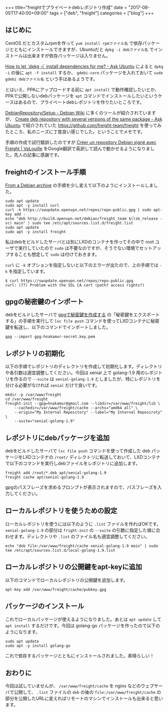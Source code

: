 +++
title="freightでプライベートdebレポジトリ作成"
date = "2017-08-05T17:40:00+09:00"
tags = ["deb", "freight"]
categories = ["blog"]
+++


## はじめに

CentOS だとカスタムrpmを作って `yum install rpmファイル名` で依存パッケージとともにインストールできますが、Ubuntuだと `dpkg -i debファイル名` でインストールは出来ますが依存パッケージは入りません。

[How to let \`dpkg -i\` install dependencies for me? - Ask Ubuntu](https://askubuntu.com/questions/40011/how-to-let-dpkg-i-install-dependencies-for-me) によると `dpkg -i` の後に `apt -f install` するか、 `gdebi-core` パッケージを入れておいて `sudo gdebi debファイル名` という手はあるようです。

とはいえ、PPAにアップロードする前に `apt install` で動作確認したいとか、PPAで公開しないdebパッケージを `apt` コマンドでインストールしたいというケースはあるので、プライベートdebレポジトリを作りたいところです。

[DebianRepository/Setup - Debian Wiki](https://wiki.debian.org/DebianRepository/Setup) に多くのツールが紹介されていますが、
[Create deb repository with several versions of the same package - Ask Ubuntu](https://askubuntu.com/questions/84788/create-deb-repository-with-several-versions-of-the-same-package#comment1444951_668791) で紹介されていた https://github.com/freight-team/freight を使ってみたところ、私のニーズに丁度良い感じでした。ということでメモです。

手順の作成で試行錯誤したのですが
[Créer un repository Debian signé avec Freight | VaLouille](http://blog.valouille.fr/2014/03/creer-un-depot-debian-signe-avec-freight/)
をGoogle翻訳で英訳して読んで動かせるようになりました。先人の記事に感謝です。

## freightのインストール手順

[From a Debian archive](https://github.com/freight-team/freight#from-a-debian-archive)
の手順を少し変えて以下のようにインストールしました。

```console
sudo apt update
sudo apt -y install curl
curl -k https://swupdate.openvpn.net/repos/repo-public.gpg | sudo apt-key add -
echo "deb http://build.openvpn.net/debian/freight_team $(lsb_release -sc) main" | sudo tee /etc/apt/sources.list.d/freight.list
sudo apt update
sudo apt -y install freight
```

私はdebをビルドしたサーバとは別にLXDのコンテナを作ってその中で root ユーザで実行していたので `sudo` は不要なのですが、そうでない環境でセットアップすることも想定して `sudo` は付けておきます。

`curl` に `-k` オプションを指定しないと以下のエラーが出たので、上の手順では `-k` を指定しています。

```console
$ curl https://swupdate.openvpn.net/repos/repo-public.gpg
curl: (77) Problem with the SSL CA cert (path? access rights?)
```

## gpgの秘密鍵のインポート

debをビルドしたサーバで
[gpgで秘密鍵を作成する](https://hnakamur.github.io/blog/2017/07/01/generate-secret-key-with-gpg/) の「秘密鍵をエクスポートする」の手順を実行して `lxc file push` コマンドを使ってLXDコンテナに秘密鍵を転送し、以下のコマンドでインポートしました。

```console
gpg --import gpg-hnakamur-secret.key.pem
```

## レポジトリの初期化

以下の手順でレポジトリのディレクトリを作成して初期化します。ディレクトリや各引数は適宜調整してください。今回は xenial 上で golang-1.9 用のレポジトリを作るので `--suite` は `xenial-golang-1.9` としましたが、特にレポジトリを分ける必要がなければ `xenial` だけで良いです。

```console
mkdir -p /var/www/freight
cd /var/www/freight
freight-init --gpg=hnakamur@gmail.com --libdir=/var/www/freight/lib \
    --cachedir=/var/www/freight/cache --archs="amd64 all" \
    --origin="My Internal Repository" --label="My Internal Reposiroty" \
    --suite="xenial-golang-1.9"
```

## レポジトリにdebパッケージを追加

debをビルドしたサーバで `lxc file push` コマンドを使って作成した deb パッケージをLXDコンテナの `/root/` ディレクトリに転送しておいて、LXDコンテナで以下のコマンドを実行しdebファイルをレポジトリに追加します。

```console
freight add /root/*.deb apt/xenial-golang-1.9
freight cache apt/xenial-golang-1.9
```

gpgのパスフレーズを求めるプロンプトが表示されますので、パスフレーズを入力してください。

## ローカルレポジトリを使うための設定

ローカルレポジトリを使うには以下のように `.list` ファイルを作ればOKです。
`xenial-golang-1.9` の部分は `fright-init` の `--suite` の引数に指定した値に合わせます。ディレクトリや `.list` のファイル名も適宜調整してください。

```console
echo "deb file:/var/www/freight/cache xenial-golang-1.9 main" | sudo tee /etc/apt/sources.list.d/local-golang-1.9.list
```

## ローカルレポジトリの公開鍵をapt-keyに追加

以下のコマンドでローカルレポジトリの公開鍵を追加します。

```console
apt-key add /var/www/freight/cache/pubkey.gpg
```

## パッケージのインストール

これでローカルパッケージが使えるようになりました。あとは `apt update` して `apt install` するだけです。今回は golang-go パッケージを作ったので以下のようになります。

```console
sudo apt update
sudo apt -y install golang-go
```

これで依存するパッケージとともにインストールされました。素晴らしい！

## おわりに

今回は試していませんが、 `/var/www/freight/cache` を nginx などのウェブサーバで公開して、 `.list` ファイルの `deb` の後の `file:/var/www/freight/cache` の部分を公開したURLに変えればリモートのマシンでインストールも出来ると思います。

